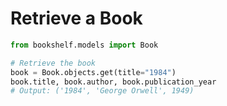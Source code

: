 # Retrieve a Book

```python
from bookshelf.models import Book

# Retrieve the book
book = Book.objects.get(title="1984")
book.title, book.author, book.publication_year
# Output: ('1984', 'George Orwell', 1949)
```
